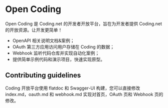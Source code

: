 Open Coding
=======

Open Coding 是 Coding.net 的开发者开放平台，旨在为开发者提供 Coding.net 的开放资源。让开发更简单！

          

 * OpenAPI 相关说明文档&案例；
 * OAuth 第三方应用访问用户存储在 Coding 的数据；
 * Webhook 监听代码仓库并实现自动化案例；
 * 提供简单示例代码和演示项目，快速实现原型。
 
Contributing guidelines
-----------------------

Coding 开放平台使用 flatdoc 和 Swagger-UI 构建，您可以直接修改 index.md，oauth.md 和 webhook.md 实现对首页，OAuth 页和 Webhook 页的修改。